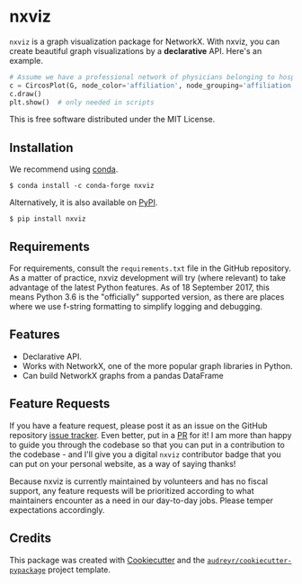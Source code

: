 # nxviz

`nxviz` is a graph visualization package for NetworkX. With nxviz, you can create beautiful graph visualizations by a **declarative** API. Here's an example.


```python
# Assume we have a professional network of physicians belonging to hospitals.
c = CircosPlot(G, node_color='affiliation', node_grouping='affiliation')
c.draw()
plt.show()  # only needed in scripts
```

This is free software distributed under the MIT License.

## Installation

We recommend using [conda].

```
$ conda install -c conda-forge nxviz
```

Alternatively, it is also available on [PyPI].

```
$ pip install nxviz
```

[conda]: https://www.anaconda.com/download/
[PyPI]: https://pypi.python.org/pypi/nxviz

## Requirements

For requirements, consult the `requirements.txt` file in the GitHub repository. As a matter of practice, nxviz development will try (where relevant) to take advantage of the latest Python features. As of 18 September 2017, this means Python 3.6 is the "officially" supported version, as there are places where we use f-string formatting to simplify logging and debugging.

## Features

- Declarative API.
- Works with NetworkX, one of the more popular graph libraries in Python.
- Can build NetworkX graphs from a pandas DataFrame

## Feature Requests

If you have a feature request, please post it as an issue on the GitHub repository [issue tracker][issue]. Even better, put in a [PR] for it! I am more than happy to guide you through the codebase so that you can put in a contribution to the codebase - and I'll give you a digital `nxviz` contributor badge that you can put on your personal website, as a way of saying thanks!

Because nxviz is currently maintained by volunteers and has no fiscal support, any feature requests will be prioritized according to what maintainers encounter as a need in our day-to-day jobs. Please temper expectations accordingly.

[issue]: https://github.com/ericmjl/nxviz/issues
[PR]: https://github.com/ericmjl/nxviz/pulls

## Credits

This package was created with [Cookiecutter] and the [`audreyr/cookiecutter-pypackage`][pypkg] project template.

[Cookiecutter]: https://github.com/audreyr/cookiecutter
[pypkg]: https://github.com/audreyr/cookiecutter-pypackage

